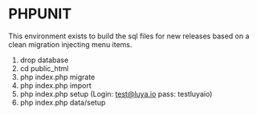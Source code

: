 PHPUNIT
===

This environment exists to build the sql files for new releases based on a clean migration injecting menu items.

1. drop database
2. cd public_html
3. php index.php migrate
4. php index.php import
5. php index.php setup (Login: test@luya.io pass: testluyaio)
6. php index.php data/setup
